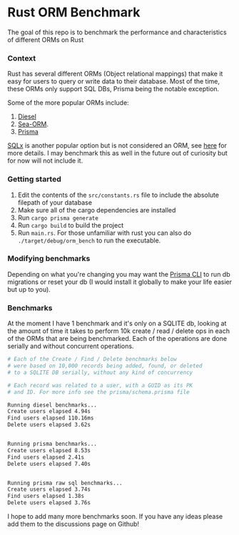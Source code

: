 # Rust ORM Benchmark

The goal of this repo is to benchmark the performance and 
characteristics of different ORMs on Rust

### Context

Rust has several different ORMs (Object relational mappings) that 
make it easy for users to query or write data to their database.
Most of the time, these ORMs only support SQL DBs, Prisma being the
notable exception.

Some of the more popular ORMs include:

1. [Diesel](https://github.com/diesel-rs/diesel)
2. [Sea-ORM](https://github.com/SeaQL/sea-orm). 
3. [Prisma](https://github.com/Brendonovich/prisma-client-rust)

[SQLx](https://github.com/launchbadge/sqlx) is another popular 
option but is not considered an ORM, see 
[here](https://github.com/launchbadge/sqlx#sqlx-is-not-an-orm) 
for more details. I may benchmark this as well in the future out
of curiosity but for now will not include it.

### Getting started

1. Edit the contents of the `src/constants.rs` file to include the absolute filepath of your database
2. Make sure all of the cargo dependencies are installed
3. Run `cargo prisma generate`
4. Run `cargo build` to build the project
5. Run `main.rs`. For those unfamiliar with rust you can also do `./target/debug/orm_bench` to run the executable. 


### Modifying benchmarks

Depending on what you're changing you may want the [Prisma CLI](https://www.prisma.io/docs/concepts/components/prisma-cli/installation)
to run db migrations or reset your db (I would install it globally to make your life easier but up to you).

### Benchmarks

At the moment I have 1 benchmark and it's only on a SQLITE db, 
looking at the amount of time it takes to perform 10k create / read /
delete ops in each of the ORMs that are being benchmarked. Each of 
the operations are done serially and without concurrent operations.

```bash
# Each of the Create / Find / Delete benchmarks below 
# were based on 10,000 records being added, found, or deleted 
# to a SQLITE DB serially, without any kind of concurrency

# Each record was related to a user, with a GUID as its PK
# and ID. For more info see the prisma/schema.prisma file

Running diesel benchmarks...
Create users elapsed 4.94s
Find users elapsed 110.16ms
Delete users elapsed 3.62s


Running prisma benchmarks...
Create users elapsed 8.53s
Find users elapsed 2.41s
Delete users elapsed 7.40s


Running prisma raw sql benchmarks...
Create users elapsed 3.74s
Find users elapsed 1.38s
Delete users elapsed 3.76s
```

I hope to add many more benchmarks soon. If you have any ideas
please add them to the discussions page on Github!
